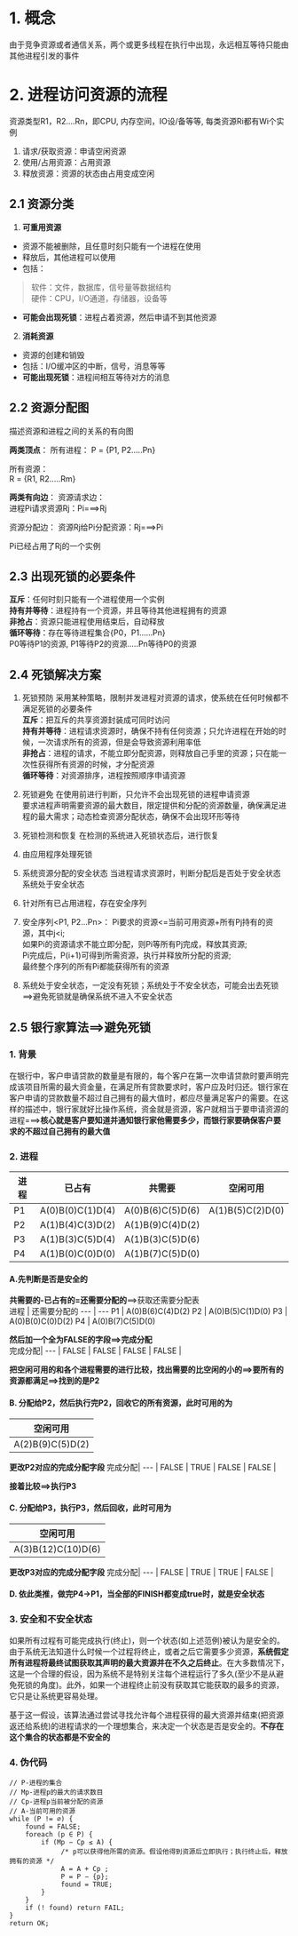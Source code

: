 # 1. 概念
由于竞争资源或者通信关系，两个或更多线程在执行中出现，永远相互等待只能由其他进程引发的事件

# 2. 进程访问资源的流程
资源类型R1，R2....Rn，即CPU, 内存空间，IO设/备等等, 每类资源Ri都有Wi个实例
1. 请求/获取资源：申请空闲资源
2. 使用/占用资源：占用资源
3. 释放资源：资源的状态由占用变成空闲

## 2.1 资源分类
1. **可重用资源**
- 资源不能被删除，且任意时刻只能有一个进程在使用
- 释放后，其他进程可以使用
- 包括：
> 软件：文件，数据库，信号量等数据结构      
> 硬件：CPU，I/O通道，存储器，设备等      

- **可能会出现死锁**：进程占着资源，然后申请不到其他资源

2. **消耗资源**
- 资源的创建和销毁
- 包括：I/O缓冲区的中断，信号，消息等等 
- **可能出现死锁**：进程间相互等待对方的消息      

## 2.2 资源分配图
描述资源和进程之间的关系的有向图       

**两类顶点**：
所有进程：
P = {P1, P2.....Pn}

所有资源：       
R = {R1, R2.....Rm}

**两类有向边**：
资源请求边：          
进程Pi请求资源Rj：Pi===>Rj

资源分配边：
资源Rj给Pi分配资源：Rj===>Pi

Pi已经占用了Rj的一个实例

## 2.3 出现死锁的必要条件
**互斥**：任何时刻只能有一个进程使用一个实例        
**持有并等待**：进程持有一个资源，并且等待其他进程拥有的资源      
**非抢占**：资源只能进程使用结束后，自动释放     
**循环等待**：存在等待进程集合{P0，P1......Pn}     
P0等待P1的资源, P1等待P2的资源.....Pn等待P0的资源      


## 2.4 死锁解决方案
1. 死锁预防
采用某种策略，限制并发进程对资源的请求，使系统在任何时候都不满足死锁的必要条件        
**互斥**：把互斥的共享资源封装成可同时访问        
**持有并等待**：进程请求资源时，确保不持有任何资源；只允许进程在开始的时候，一次请求所有的资源，但是会导致资源利用率低       
**非抢占**：进程的请求，不能立即分配资源，则释放自己手里的资源；只在能一次性获得所有资源的时候，才分配资源     
**循环等待**：对资源排序，进程按照顺序申请资源                               

2. 死锁避免
在使用前进行判断，只允许不会出现死锁的进程申请资源         
要求进程声明需要资源的最大数目，限定提供和分配的资源数量，确保满足进程的最大需求；动态检查资源分配状态，确保不会出现环形等待               


3. 死锁检测和恢复
在检测的系统进入死锁状态后，进行恢复

4. 由应用程序处理死锁

5. 系统资源分配的安全状态
当进程请求资源时，判断分配后是否处于安全状态         
系统处于安全状态        
1. 针对所有已占用进程，存在安全序列
2. 安全序列<P1, P2...Pn>：
   Pi要求的资源<=当前可用资源+所有Pj持有的资源，其中j<i;       
   如果Pi的资源请求不能立即分配，则Pi等所有Pj完成，释放其资源;       
   Pi完成后，P(i+1)可得到所需资源，执行并释放所分配的资源;         
   最终整个序列的所有Pi都能获得所有的资源

3. 系统处于安全状态，一定没有死锁；系统处于不安全状态，可能会出去死锁==>避免死锁就是确保系统不进入不安全状态

## 2.5 银行家算法==>避免死锁
### 1. 背景
在银行中，客户申请贷款的数量是有限的，每个客户在第一次申请贷款时要声明完成该项目所需的最大资金量，在满足所有贷款要求时，客户应及时归还。银行家在客户申请的贷款数量不超过自己拥有的最大值时，都应尽量满足客户的需要。在这样的描述中，银行家就好比操作系统，资金就是资源，客户就相当于要申请资源的进程===>**核心就是客户要知道并通知银行家他需要多少，而银行家要确保客户要求的不超过自己拥有的最大值**        

### 2. 进程
进程 | 已占有 | 共需要 | 空闲可用 |
--- | --- | --- | --- |
P1 | A(0)B(0)C(1)D(4) | A(0)B(6)C(5)D(6) | A(1)B(5)C(2)D(0) |
P2 | A(1)B(4)C(3)D(2) | A(1)B(9)C(4)D(2) |  |
P3 | A(1)B(3)C(5)D(4) | A(1)B(3)C(5)D(6) |  |
P4 | A(1)B(0)C(0)D(0) | A(1)B(7)C(5)D(0) |  |

#### A.先判断是否是安全的
**共需要的-已占有的=还需要分配的**==>获取还需要分配表            
进程 | 还需要分配的
--- | ---
P1 | A(0)B(6)C(4)D(2)
P2 | A(0)B(5)C(1)D(0)
P3 | A(0)B(0)C(0)D(2)
P4 | A(0)B(7)C(5)D(0)

**然后加一个全为FALSE的字段==>完成分配**      
完成分配| 
---   |
FALSE | 
FALSE |
FALSE |
FALSE |

**把空闲可用的和各个进程需要的进行比较，找出需要的比空闲的小的==>要所有的资源都满足==>找到的是P2**     

#### B. 分配给P2，然后执行完P2，回收它的所有资源，此时可用的为
空闲可用| 
---   |
A(2)B(9)C(5)D(2)| 

**更改P2对应的完成分配字段**
完成分配| 
---   |
FALSE | 
TRUE |
FALSE |
FALSE |

**接着比较==>执行P3**
#### C. 分配给P3，执行P3，然后回收，此时可用为
空闲可用| 
---   |
A(3)B(12)C(10)D(6)| 

**更改P3对应的完成分配字段**
完成分配| 
---   |
FALSE | 
TRUE |
TRUE |
FALSE |

#### D. 依此类推，做完P4→P1，当全部的FINISH都变成true时，就是安全状态

### 3. 安全和不安全状态
如果所有过程有可能完成执行(终止)，则一个状态(如上述范例)被认为是安全的。由于系统无法知道什么时候一个过程将终止，或者之后它需要多少资源，**系统假定所有进程将最终试图获取其声明的最大资源并在不久之后终止**。在大多数情况下，这是一个合理的假设，因为系统不是特别关注每个进程运行了多久(至少不是从避免死锁的角度)。此外，如果一个进程终止前没有获取其它能获取的最多的资源，它只是让系统更容易处理。

基于这一假设，该算法通过尝试寻找允许每个进程获得的最大资源并结束(把资源返还给系统)的进程请求的一个理想集合，来决定一个状态是否是安全的。**不存在这个集合的状态都是不安全的**

### 4. 伪代码
```
// P-进程的集合
// Mp-进程p的最大的请求数目
// Cp-进程p当前被分配的资源
// A-当前可用的资源
while (P != ∅) {
    found = FALSE;
    foreach (p ∈ P) {
        if (Mp − Cp ≤ A) {
             /* p可以获得他所需的资源。假设他得到资源后立即执行；执行终止后，释放拥有的资源 */
             A = A + Cp ;
             P = P − {p};
             found = TRUE;
        }
    }
    if (! found) return FAIL;
}
return OK;
```